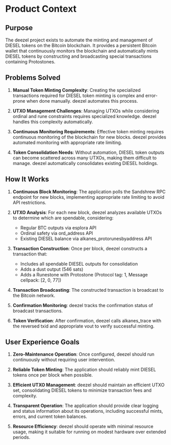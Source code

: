 # Product Context

## Purpose

The deezel project exists to automate the minting and management of DIESEL tokens on the Bitcoin blockchain. It provides a persistent Bitcoin wallet that continuously monitors the blockchain and automatically mints DIESEL tokens by constructing and broadcasting special transactions containing Protostones.

## Problems Solved

1. **Manual Token Minting Complexity**: Creating the specialized transactions required for DIESEL token minting is complex and error-prone when done manually. deezel automates this process.

2. **UTXO Management Challenges**: Managing UTXOs while considering ordinal and rune constraints requires specialized knowledge. deezel handles this complexity automatically.

3. **Continuous Monitoring Requirements**: Effective token minting requires continuous monitoring of the blockchain for new blocks. deezel provides automated monitoring with appropriate rate limiting.

4. **Token Consolidation Needs**: Without automation, DIESEL token outputs can become scattered across many UTXOs, making them difficult to manage. deezel automatically consolidates existing DIESEL holdings.

## How It Works

1. **Continuous Block Monitoring**: The application polls the Sandshrew RPC endpoint for new blocks, implementing appropriate rate limiting to avoid API restrictions.

2. **UTXO Analysis**: For each new block, deezel analyzes available UTXOs to determine which are spendable, considering:
   - Regular BTC outputs via esplora API
   - Ordinal safety via ord_address API
   - Existing DIESEL balance via alkanes_protorunesbyaddress API

3. **Transaction Construction**: Once per block, deezel constructs a transaction that:
   - Includes all spendable DIESEL outputs for consolidation
   - Adds a dust output (546 sats)
   - Adds a Runestone with Protostone (Protocol tag: 1, Message cellpack: [2, 0, 77])

4. **Transaction Broadcasting**: The constructed transaction is broadcast to the Bitcoin network.

5. **Confirmation Monitoring**: deezel tracks the confirmation status of broadcast transactions.

6. **Token Verification**: After confirmation, deezel calls alkanes_trace with the reversed txid and appropriate vout to verify successful minting.

## User Experience Goals

1. **Zero-Maintenance Operation**: Once configured, deezel should run continuously without requiring user intervention.

2. **Reliable Token Minting**: The application should reliably mint DIESEL tokens once per block when possible.

3. **Efficient UTXO Management**: deezel should maintain an efficient UTXO set, consolidating DIESEL tokens to minimize transaction fees and complexity.

4. **Transparent Operation**: The application should provide clear logging and status information about its operations, including successful mints, errors, and current token balances.

5. **Resource Efficiency**: deezel should operate with minimal resource usage, making it suitable for running on modest hardware over extended periods.